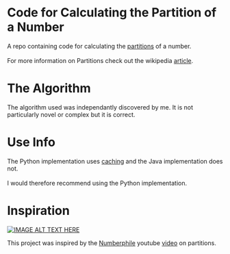 # Code for Calculating the Partition of a Number

A repo containing code for calculating the [partitions](https://en.wikipedia.org/wiki/Partition_(number_theory)) of a number.
\
\
For more information on Partitions check out the wikipedia [article](https://en.wikipedia.org/wiki/Partition_(number_theory)).

# The Algorithm
The algorithm used was independantly discovered by me. It is not particularly novel or complex but it is correct.

# Use Info
The Python implementation uses [caching](https://docs.python.org/3/library/functools.html#functools.lru_cache) and the Java implementation does not.
\
\
I would therefore recommend using the Python implementation.
# Inspiration
[![IMAGE ALT TEXT HERE](https://img.youtube.com/vi/NjCIq58rZ8I/0.jpg)](https://www.youtube.com/watch?vNjCIq58rZ8I)

This project was inspired by the [Numberphile](https://www.youtube.com/channel/UCoxcjq-8xIDTYp3uz647V5A) youtube [video](https://www.youtube.com/watch?v=NjCIq58rZ8I) on partitions.
